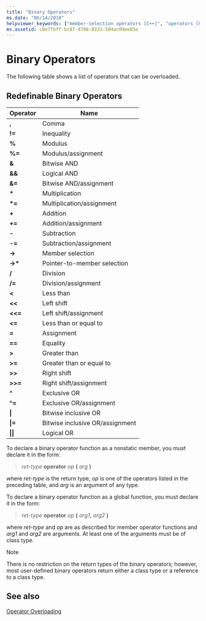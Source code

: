```yaml
---
title: "Binary Operators"
ms.date: "06/14/2018"
helpviewer_keywords: ["member-selection operators [C++]", "operators [C++], binary", "binary operators [C++]"]
ms.assetid: c0e7fbff-bc87-4708-8333-504ac09ee83e
---
```

# Binary Operators

The following table shows a list of operators that can be overloaded.

## Redefinable Binary Operators

|Operator|Name|
|--------------|----------|
|**,**|Comma|
|**!=**|Inequality|
|**%**|Modulus|
|**%=**|Modulus/assignment|
|**&**|Bitwise AND|
|**&&**|Logical AND|
|**&=**|Bitwise AND/assignment|
|**&#42;**|Multiplication|
|**&#42;=**|Multiplication/assignment|
|**+**|Addition|
|**+=**|Addition/assignment|
|**-**|Subtraction|
|**-=**|Subtraction/assignment|
|**->**|Member selection|
|**->&#42;**|Pointer-to-member selection|
|**/**|Division|
|**/=**|Division/assignment|
|**<**|Less than|
|**<<**|Left shift|
|**<<=**|Left shift/assignment|
|**<=**|Less than or equal to|
|**=**|Assignment|
|**==**|Equality|
|**>**|Greater than|
|**>=**|Greater than or equal to|
|**>>**|Right shift|
|**>>=**|Right shift/assignment|
|**^**|Exclusive OR|
|**^=**|Exclusive OR/assignment|
|**&#124;**|Bitwise inclusive OR|
|**&#124;=**|Bitwise inclusive OR/assignment|
|**&#124;&#124;**|Logical OR|

To declare a binary operator function as a nonstatic member, you must declare it in the form:

> *ret-type* **operator** *op* **(** *arg* **)**

where *ret-type* is the return type, *op* is one of the operators listed in the preceding table, and *arg* is an argument of any type.

To declare a binary operator function as a global function, you must declare it in the form:

> *ret-type* **operator** *op* **(** _arg1_**,** _arg2_ **)**

where *ret-type* and *op* are as described for member operator functions and *arg1* and *arg2* are arguments. At least one of the arguments must be of class type.

> [!NOTE]
> There is no restriction on the return types of the binary operators; however, most user-defined binary operators return either a class type or a reference to a class type.

## See also

[Operator Overloading](../cpp/operator-overloading.md)
